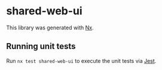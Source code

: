 # shared-web-ui

This library was generated with [Nx](https://nx.dev).

## Running unit tests

Run `nx test shared-web-ui` to execute the unit tests via [Jest](https://jestjs.io).
